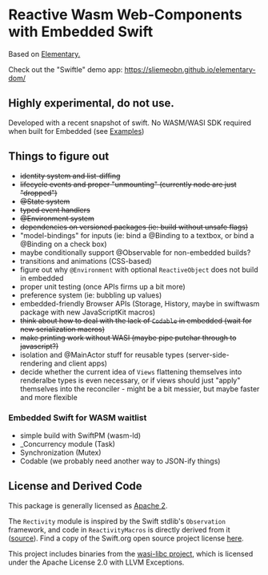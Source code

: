# Reactive Wasm Web-Components with Embedded Swift

Based on [Elementary.](https://github.com/sliemeobn/elementary)

Check out the "Swiftle" demo app: https://sliemeobn.github.io/elementary-dom/

## Highly experimental, do not use.

Developed with a recent snapshot of swift. No WASM/WASI SDK required when built for Embedded (see [Examples](Examples))

## Things to figure out

- ~~identity system and list-diffing~~
- ~~lifecycle events and proper "unmounting" (currently node are just "dropped")~~
- ~~@State system~~
- ~~typed event handlers~~
- ~~@Environment system~~
- ~~dependencies on versioned packages (ie: build without unsafe flags)~~
- "model-bindings" for inputs (ie: bind a @Binding<String> to a textbox, or bind a @Binding<Bool> on a check box)
- maybe conditionally support @Observable for non-embedded builds?
- transitions and animations (CSS-based)
- figure out why `@Environment` with optional `ReactiveObject` does not build in embedded
- proper unit testing (once APIs firms up a bit more)
- preference system (ie: bubbling up values)
- embedded-friendly Browser APIs (Storage, History, maybe in swiftwasm package with new JavaScriptKit macros)
- ~~think about how to deal with the lack of `Codable` in embedded (wait for new serialization macros)~~
- ~~make printing work without WASI (maybe pipe putchar through to javascript?)~~
- isolation and @MainActor stuff for reusable types (server-side-rendering and client apps)
- decide whether the current idea of `Views` flattening themselves into renderalbe types is even necessary, or if views should just "apply" themselves into the reconciler - might be a bit messier, but maybe faster and more flexible

### Embedded Swift for WASM waitlist

- simple build with SwiftPM (wasm-ld)
- \_Concurrency module (Task)
- Synchronization (Mutex)
- Codable (we probably need another way to JSON-ify things)

## License and Derived Code

This package is generally licensed as [Apache 2](LICENSE).

The `Rectivity` module is inspired by the Swift stdlib's `Observation` framework, and code in `ReactivityMacros` is directly derived from it ([source](https://github.com/swiftlang/swift/tree/main/lib/Macros/Sources/ObservationMacros)).
Find a copy of the Swift.org open source project license [here](LICENSE-swift_org.md).

This project includes binaries from the [wasi-libc project](https://github.com/WebAssembly/wasi-libc), which is licensed under the Apache License 2.0 with LLVM Exceptions.